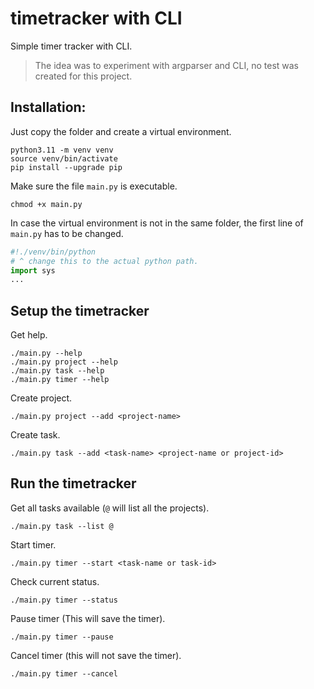 # timetracker with CLI

Simple timer tracker with CLI.

> The idea was to experiment with argparser and CLI, no test was created for this project.
 
## Installation:

Just copy the folder and create a virtual environment.

```shell
python3.11 -m venv venv
source venv/bin/activate
pip install --upgrade pip
```

Make sure the file `main.py` is executable.

```shell
chmod +x main.py
```

In case the virtual environment is not in the same folder,
the first line of `main.py` has to be changed.

```python
#!./venv/bin/python
# ^ change this to the actual python path.
import sys
...
```

## Setup the timetracker

Get help.

```shell
./main.py --help
./main.py project --help
./main.py task --help
./main.py timer --help
```

Create project.

```shell
./main.py project --add <project-name>
```

Create task.

```shell
./main.py task --add <task-name> <project-name or project-id>
```

## Run the timetracker

Get all tasks available (`@` will list all the projects).

```shell
./main.py task --list @
```

Start timer.

```shell
./main.py timer --start <task-name or task-id>
```

Check current status.

```shell
./main.py timer --status
```

Pause timer (This will save the timer).

```shell
./main.py timer --pause
```

Cancel timer (this will not save the timer).

```shell
./main.py timer --cancel
```